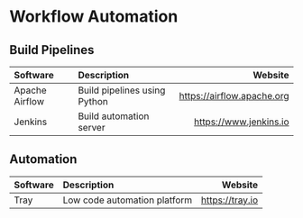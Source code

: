 # Workflow Automation

## Build Pipelines

| Software       | Description                  | Website                    |
| :------------- | :--------------------------- | -------------------------: |
| Apache Airflow | Build pipelines using Python | https://airflow.apache.org |
| Jenkins        | Build automation server      | https://www.jenkins.io     |

## Automation

| Software  | Description                  | Website         |
| :-------- | :--------------------------- | --------------: |
| Tray      | Low code automation platform | https://tray.io |
